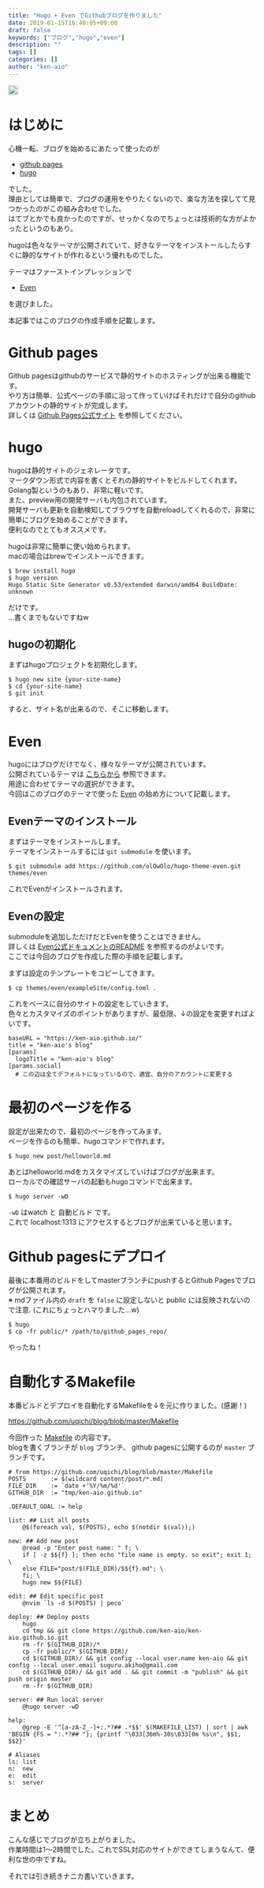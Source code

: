 ```yaml
---
title: "Hugo + Even でGithubブログを作りました"
date: 2019-01-15T16:40:05+09:00
draft: false
keywords: ["ブログ","hugo","even"]
description: ""
tags: []
categories: []
author: "ken-aio"
---
```


<a href="http://b.hatena.ne.jp/entry/" class="hatena-bookmark-button" data-hatena-bookmark-layout="vertical-normal" data-hatena-bookmark-lang="ja" title="このエントリーをはてなブックマークに追加"><img src="https://b.st-hatena.com/images/entry-button/button-only@2x.png" alt="このエントリーをはてなブックマークに追加" width="20" height="20" style="border: none;" /></a><script type="text/javascript" src="https://b.st-hatena.com/js/bookmark_button.js" charset="utf-8" async="async"></script>

# はじめに  
心機一転、ブログを始めるにあたって使ったのが  

* [github pages](https://pages.github.com/)
* [hugo](https://gohugo.io/)

でした。  
理由としては簡単で、ブログの運用をやりたくないので、楽な方法を探してて見つかったのがこの組み合わせでした。  
はてブとかでも良かったのですが、せっかくなのでちょっとは技術的な方がよかったというのもあり。  

hugoは色々なテーマが公開されていて、好きなテーマをインストールしたらすぐに静的なサイトが作れるという優れものでした。  

テーマはファーストインプレッションで

* [Even](https://themes.gohugo.io/hugo-theme-even/)

を選びました。  

本記事ではこのブログの作成手順を記載します。  

# Github pages
Github pagesはgithubのサービスで静的サイトのホスティングが出来る機能です。  
やり方は簡単、公式ページの手順に沿って作っていけばそれだけで自分のgithubアカウントの静的サイトが完成します。  
詳しくは [Github Pages公式サイト](https://pages.github.com/) を参照してください。  

# hugo
hugoは静的サイトのジェネレータです。  
マークダウン形式で内容を書くとそれの静的サイトをビルドしてくれます。  
Golang製というのもあり、非常に軽いです。  
また、preview用の開発サーバも内包されています。  
開発サーバも更新を自動検知してブラウザを自動reloadしてくれるので、非常に簡単にブログを始めることができます。  
便利なのでとてもオススメです。  
  
hugoは非常に簡単に使い始められます。  
macの場合はbrewでインストールできます。  

```
$ brew install hugo
$ hugo version
Hugo Static Site Generator v0.53/extended darwin/amd64 BuildDate: unknown
```

だけです。  
...書くまでもないですねw  

## hugoの初期化
まずはhugoプロジェクトを初期化します。  


```
$ hugo new site {your-site-name}
$ cd {your-site-name}
$ git init
```

すると、サイト名が出来るので、そこに移動します。  

# Even
hugoにはブログだけでなく、様々なテーマが公開されています。  
公開されているテーマは [こちらから](https://themes.gohugo.io/) 参照できます。  
用途に合わせてテーマの選択ができます。  
今回はこのブログのテーマで使った [Even](https://github.com/olOwOlo/hugo-theme-even) の始め方について記載します。  

## Evenテーマのインストール
まずはテーマをインストールします。  
テーマをインストールするには `git submodule` を使います。  

```
$ git submodule add https://github.com/olOwOlo/hugo-theme-even.git themes/even
```

これでEvenがインストールされます。  

## Evenの設定
submoduleを追加しただけだとEvenを使うことはできません。  
詳しくは [Even公式ドキュメントのREADME](https://github.com/olOwOlo/hugo-theme-even) を参照するのがよいです。  
ここでは今回のブログを作成した際の手順を記載します。  

まずは設定のテンプレートをコピーしてきます。  

```
$ cp themes/even/exampleSite/config.toml .
```

これをベースに自分のサイトの設定をしていきます。  
色々とカスタマイズのポイントがありますが、最低限、↓の設定を変更すればよいです。  

```
baseURL = "https://ken-aio.github.io/"
title = "ken-aio's blog"
[params]
  logoTitle = "ken-aio's blog"
[params.social]
  # この辺は全てデフォルトになっているので、適宜、自分のアカウントに変更する
```

# 最初のページを作る
設定が出来たので、最初のページを作ってみます。  
ページを作るのも簡単、hugoコマンドで作れます。  

```
$ hugo new post/helloworld.md
```

あとはhelloworld.mdをカスタマイズしていけばブログが出来ます。  
ローカルでの確認サーバの起動もhugoコマンドで出来ます。

```
$ hugo server -wD
```

`-wD` はwatch と 自動ビルド です。  
これで localhost:1313 にアクセスするとブログが出来ていると思います。  

# Github pagesにデプロイ
最後に本番用のビルドをしてmasterブランチにpushするとGithub Pagesでブログが公開されます。  
※ mdファイル内の `draft` を `false` に設定しないと public には反映されないので注意. (これにちょっとハマりました...w)

```
$ hugo
$ cp -fr public/* /path/to/github_pages_repo/
```

やったね！  

# 自動化するMakefile
本番ビルドとデプロイを自動化するMakefileを↓を元に作りました。(感謝！)  

https://github.com/uqichi/blog/blob/master/Makefile

今回作った [Makefile](https://github.com/ken-aio/ken-aio.github.io/blob/blog/Makefile) の内容です。  
blogを書くブランチが `blog` ブランチ、 github pagesに公開するのが `master` ブランチです。  

```
# from https://github.com/uqichi/blog/blob/master/Makefile
POSTS       := $(wildcard content/post/*.md)
FILE_DIR    := `date +'%Y/%m/%d'`
GITHUB_DIR  := "tmp/ken-aio.github.io"

.DEFAULT_GOAL := help

list: ## List all posts
	@$(foreach val, $(POSTS), echo $(notdir $(val));)

new: ## Add new post
	@read -p "Enter post name: " f; \
	if [ -z $${f} ]; then echo "file name is empty. so exit"; exit 1; \
	else FILE="post/$(FILE_DIR)/$${f}.md"; \
	fi; \
	hugo new $${FILE}

edit: ## Edit specific post
	@nvim `ls -d $(POSTS) | peco`

deploy: ## Deploy posts
	hugo
	cd tmp && git clone https://github.com/ken-aio/ken-aio.github.io.git
	rm -fr $(GITHUB_DIR)/*
	cp -fr public/* $(GITHUB_DIR)/
	cd $(GITHUB_DIR)/ && git config --local user.name ken-aio && git config --local user.email suguru.akiho@gmail.com
	cd $(GITHUB_DIR)/ && git add . && git commit -m "publish" && git push origin master
	rm -fr $(GITHUB_DIR)

server: ## Run local server
	@hugo server -wD

help:
	@grep -E '^[a-zA-Z_-]+:.*?## .*$$' $(MAKEFILE_LIST) | sort | awk 'BEGIN {FS = ":.*?## "}; {printf "\033[36m%-30s\033[0m %s\n", $$1, $$2}'

# Aliases
ls: list
n:  new
e:  edit
s:  server
```

# まとめ
こんな感じでブログが立ち上がりました。  
作業時間は1〜2時間でした。これでSSL対応のサイトができてしまうなんて、便利な世の中ですね。  

それでは引き続きナニカ書いていきます。  
